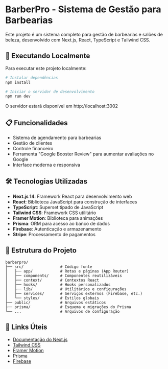 # BarberPro - Sistema de Gestão para Barbearias

Este projeto é um sistema completo para gestão de barbearias e salões de beleza, desenvolvido com Next.js, React, TypeScript e Tailwind CSS.

## 🚀 Executando Localmente

Para executar este projeto localmente:

```bash
# Instalar dependências
npm install

# Iniciar o servidor de desenvolvimento
npm run dev
```

O servidor estará disponível em http://localhost:3002

## 📋 Funcionalidades

- Sistema de agendamento para barbearias
- Gestão de clientes
- Controle financeiro
- Ferramenta "Google Booster Review" para aumentar avaliações no Google
- Interface moderna e responsiva

## 🛠️ Tecnologias Utilizadas

- **Next.js 14**: Framework React para desenvolvimento web
- **React**: Biblioteca JavaScript para construção de interfaces
- **TypeScript**: Superset tipado de JavaScript
- **Tailwind CSS**: Framework CSS utilitário
- **Framer Motion**: Biblioteca para animações
- **Prisma**: ORM para acesso ao banco de dados
- **Firebase**: Autenticação e armazenamento
- **Stripe**: Processamento de pagamentos

## 🔄 Estrutura do Projeto

```
barberpro/
├── src/                # Código fonte
│   ├── app/            # Rotas e páginas (App Router)
│   ├── components/     # Componentes reutilizáveis
│   ├── context/        # Contextos React
│   ├── hooks/          # Hooks personalizados
│   ├── lib/            # Utilitários e configurações
│   ├── services/       # Serviços externos (Firebase, etc.)
│   └── styles/         # Estilos globais
├── public/             # Arquivos estáticos
├── prisma/             # Esquema e migrações do Prisma
└── ...                 # Arquivos de configuração
```

## 🔗 Links Úteis

- [Documentação do Next.js](https://nextjs.org/docs)
- [Tailwind CSS](https://tailwindcss.com/docs)
- [Framer Motion](https://www.framer.com/motion/)
- [Prisma](https://www.prisma.io/docs)
- [Firebase](https://firebase.google.com/docs)
